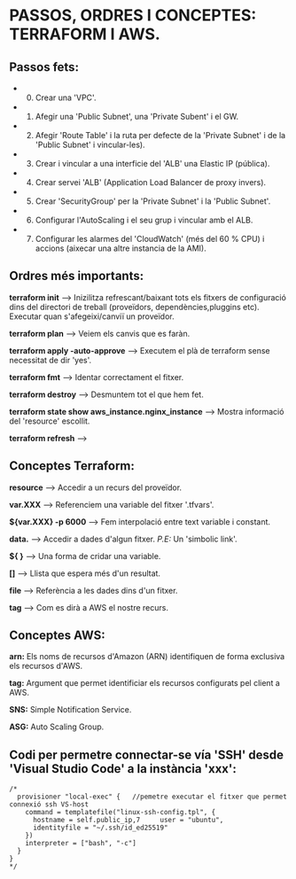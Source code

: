 # PASSOS, ORDRES I CONCEPTES: TERRAFORM I AWS.

## Passos fets:

- 0) Crear una 'VPC'.
- 1) Afegir una 'Public Subnet', una 'Private Subent' i el GW.
- 2) Afegir 'Route Table' i la ruta per defecte de la 'Private Subnet' i de la 'Public Subnet' i vincular-les).
- 3) Crear i vincular a una interficie del 'ALB' una Elastic IP (pública).
- 4) Crear servei 'ALB' (Application Load Balancer de proxy invers).
- 5) Crear 'SecurityGroup' per la 'Private Subnet' i la 'Public Subnet'.
- 6) Configurar l'AutoScaling i el seu grup i vincular amb el ALB.
- 7) Configurar les alarmes del 'CloudWatch' (més del 60 % CPU) i accions (aixecar una altre instancia de la AMI).

## Ordres més importants:

**terraform init**  --> Inizilitza refrescant/baixant tots els fitxers de configuració dins del directori de treball (proveïdors, dependències,pluggins etc). Executar quan s'afegeixi/canviï un proveïdor.

**terraform plan** --> Veiem els canvis que es faràn.

**terraform apply -auto-approve** --> Executem el plà de terraform sense necessitat de dir 'yes'.

**terraform fmt** --> Identar correctament el fitxer.

**terraform destroy** --> Desmuntem tot el que hem fet.

**terraform state show aws_instance.nginx_instance** --> Mostra informació del 'resource' escollit.

**terraform refresh** --> 

## Conceptes Terraform:

**resource** --> Accedir a un recurs del proveïdor.

**var.XXX**  --> Referenciem una variable del fitxer '<fitxer>.tfvars'.

**${var.XXX} -p 6000** --> Fem interpolació entre text variable i constant.

**data.**  --> Accedir a dades d'algun fitxer. *P.E:* Un 'simbolic link'.

**${ }**  --> Una forma de cridar una variable.

**[]**  --> Llista que espera més d'un resultat.

**file**  --> Referència a les dades dins d'un fitxer.

**tag** --> Com es dirà a AWS el nostre recurs.

## Conceptes AWS:

**arn:** Els noms de recursos d'Amazon (ARN) identifiquen de forma exclusiva els recursos d'AWS.

**tag:** Argument que permet identificiar els recursos configurats pel client a AWS.

**SNS:** Simple Notification Service.

**ASG:** Auto Scaling Group.

## Codi per permetre connectar-se vía 'SSH' desde 'Visual Studio Code' a la instància 'xxx':

```
/*
  provisioner "local-exec" {   //pemetre executar el fitxer que permet connexió ssh VS-host 
    command = templatefile("linux-ssh-config.tpl", {
      hostname = self.public_ip,7     user = "ubuntu",
      identityfile = "~/.ssh/id_ed25519"
    })
    interpreter = ["bash", "-c"]
  }
}
*/
```
